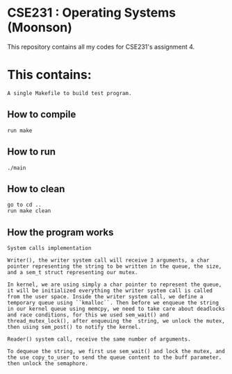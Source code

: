 # CSE231 : Operating Systems (Moonson)

This repository contains all my codes for CSE231's assignment 4.

# This contains:
    A single Makefile to build test program.

## How to compile
    run make

## How to run
    ./main

## How to clean
    go to cd ..
    run make clean

## How the program works
    System calls implementation

    Writer(), the writer system call will receive 3 arguments, a char pointer representing the string to be written in the queue, the size, and a sem_t struct representing our mutex.

    In kernel, we are using simply a char pointer to represent the queue, it will be initialized everything the writer system call is called from the user space. Inside the writer system call, we define a temporary queue using ``kmalloc``. Then before we enqueue the string in our kernel queue using memcpy, we need to take care about deadlocks and race conditions, for this we used sem_wait() and thread_mutex_lock(), after enqueuing the  string, we unlock the mutex, then using sem_post() to notify the kernel.

    Reader() system call, receive the same number of arguments.

    To dequeue the string, we first use sem_wait() and lock the mutex, and the use copy_to_user to send the queue content to the buff parameter. then unlock the semaphore.
    

   